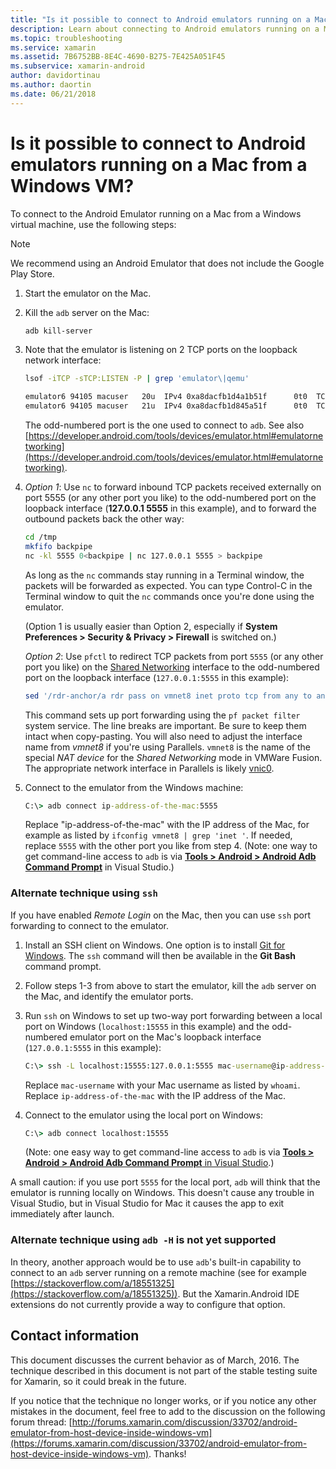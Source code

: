 ```yaml
---
title: "Is it possible to connect to Android emulators running on a Mac from a Windows VM?"
description: Learn about connecting to Android emulators running on a Mac from a Windows VM by following the steps listed in this article.
ms.topic: troubleshooting
ms.service: xamarin
ms.assetid: 7B6752BB-8E4C-4690-B275-7E425A051F45
ms.subservice: xamarin-android
author: davidortinau
ms.author: daortin
ms.date: 06/21/2018
---
```


# Is it possible to connect to Android emulators running on a Mac from a Windows VM?

To connect to the Android Emulator running on a Mac from a Windows
virtual machine, use the following steps:

> [!NOTE]
> We recommend using an Android Emulator that does not include the Google Play Store.

1. Start the emulator on the Mac.

2. Kill the `adb` server on the Mac:

    ```bash
    adb kill-server
    ```

3. Note that the emulator is listening on 2 TCP ports on the loopback
    network interface:

    ```bash
    lsof -iTCP -sTCP:LISTEN -P | grep 'emulator\|qemu'

    emulator6 94105 macuser   20u  IPv4 0xa8dacfb1d4a1b51f      0t0  TCP localhost:5555 (LISTEN)
    emulator6 94105 macuser   21u  IPv4 0xa8dacfb1d845a51f      0t0  TCP localhost:5554 (LISTEN)
    ```

    The odd-numbered port is the one used to connect to `adb`. See also
    [https://developer.android.com/tools/devices/emulator.html#emulatornetworking](https://developer.android.com/tools/devices/emulator.html#emulatornetworking).

4. _Option 1_: Use `nc`
    to forward inbound TCP packets received externally on port 5555 (or
    any other port you like) to the odd-numbered port on the loopback
    interface (**127.0.0.1 5555** in this example), and to forward the
    outbound packets back the other way:

    ```bash
    cd /tmp
    mkfifo backpipe
    nc -kl 5555 0<backpipe | nc 127.0.0.1 5555 > backpipe
    ```

    As long as the `nc` commands stay running in a Terminal window, the
    packets will be forwarded as expected. You can type Control-C in
    the Terminal window to quit the `nc` commands once you're done
    using the emulator.

    (Option 1 is usually easier than Option 2, especially if **System Preferences > Security & Privacy > Firewall** is switched on.)

    _Option 2_: Use `pfctl`
    to redirect TCP packets from port `5555` (or any other port you
    like) on the
    [Shared Networking](https://kb.parallels.com/en/4948) interface to
    the odd-numbered port on the loopback interface (`127.0.0.1:5555`
    in this example):

    ```bash
    sed '/rdr-anchor/a rdr pass on vmnet8 inet proto tcp from any to any port 5555 -> 127.0.0.1 port 5555' /etc/pf.conf | sudo pfctl -ef -
    ```

    This command sets up port forwarding using the `pf packet filter`
    system service. The line breaks are important. Be sure to keep them
    intact when copy-pasting. You will also need to adjust the
    interface name from *vmnet8* if you're using Parallels. `vmnet8` is
    the name of the special *NAT device* for the *Shared Networking*
    mode in VMWare Fusion. The appropriate network interface in
    Parallels is likely
    [vnic0](https://download.parallels.com/doc/psbm/en/Parallels_Server_Bare_Metal_Users_Guide/29258.htm).

5. Connect to the emulator from the Windows machine:

    ```cmd
    C:\> adb connect ip-address-of-the-mac:5555
    ```

    Replace "ip-address-of-the-mac" with the IP address of the Mac, for example as listed by `ifconfig vmnet8 | grep 'inet '`. If needed, replace `5555` with the other port you like from step 4\. (Note: one way to get command-line access to `adb` is via [**Tools > Android > Android Adb Command Prompt**](~/cross-platform/troubleshooting/questions/version-logs.md#adb-logcat) in Visual Studio.)

### Alternate technique using `ssh`

If you have enabled _Remote Login_ on the Mac, then you can use `ssh` port forwarding to connect to the emulator.

1. Install an SSH client on Windows. One option is to install
    [Git for Windows](https://git-for-windows.github.io/). The `ssh`
    command will then be available in the **Git Bash** command prompt.

2. Follow steps 1-3 from above to start the emulator, kill the
    `adb` server on the Mac, and identify the emulator ports.

3. Run `ssh` on Windows to set up two-way port forwarding between a
    local port on Windows (`localhost:15555` in this example) and the
    odd-numbered emulator port on the Mac's loopback interface
    (`127.0.0.1:5555` in this example):

    ```cmd
    C:\> ssh -L localhost:15555:127.0.0.1:5555 mac-username@ip-address-of-the-mac
    ```

    Replace `mac-username` with your Mac username as listed by
    `whoami`. Replace `ip-address-of-the-mac` with the IP address of
    the Mac.

4. Connect to the emulator using the local port on Windows:

    ```cmd
    C:\> adb connect localhost:15555
    ```

    (Note: one easy way to get command-line access to `adb` is via
    [**Tools > Android > Android Adb Command Prompt** in Visual Studio](~/cross-platform/troubleshooting/questions/version-logs.md#adb-logcat).)

A small caution: if you use port `5555` for the local port, `adb` will
think that the emulator is running locally on Windows. This doesn't
cause any trouble in Visual Studio, but in Visual Studio for Mac it
causes the app to exit immediately after launch.

### Alternate technique using `adb -H` is not yet supported

In theory, another approach would be to use `adb`'s built-in capability
to connect to an `adb` server running on a remote machine (see for
example [https://stackoverflow.com/a/18551325](https://stackoverflow.com/a/18551325)).
But the Xamarin.Android IDE extensions do not currently provide a way
to configure that option.

## Contact information

This document discusses the current behavior as of March, 2016. The
technique described in this document is not part of the stable testing
suite for Xamarin, so it could break in the future.

If you notice that the technique no longer works, or if you notice any
other mistakes in the document, feel free to add to the discussion on
the following forum thread:
[http://forums.xamarin.com/discussion/33702/android-emulator-from-host-device-inside-windows-vm](https://forums.xamarin.com/discussion/33702/android-emulator-from-host-device-inside-windows-vm).
Thanks!
